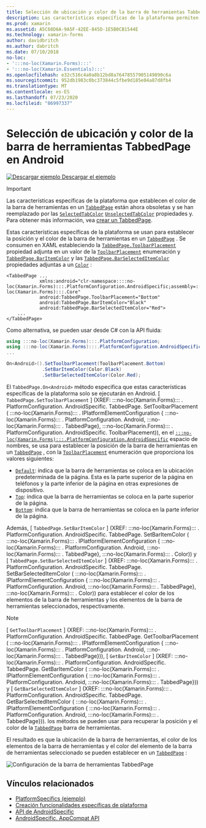```yaml
---
title: Selección de ubicación y color de la barra de herramientas TabbedPage en Android
description: Las características específicas de la plataforma permiten consumir funcionalidad que solo está disponible en una plataforma específica, sin necesidad de implementar representadores o efectos personalizados. En este artículo se explica cómo consumir el específico de la plataforma Android que establece la posición y el color de la barra de herramientas en un TabbedPage.
ms.prod: xamarin
ms.assetid: A5C68D6A-9A5F-42EE-845D-1E5B0CB1544E
ms.technology: xamarin-forms
author: davidbritch
ms.author: dabritch
ms.date: 07/10/2018
no-loc:
- ':::no-loc(Xamarin.Forms):::'
- ':::no-loc(Xamarin.Essentials):::'
ms.openlocfilehash: e32c516c4a0a8b12bd8a76478557905149890c6a
ms.sourcegitcommit: 952db1983c0bc373844c5fbe9d185e04a87d8fb4
ms.translationtype: MT
ms.contentlocale: es-ES
ms.lasthandoff: 07/23/2020
ms.locfileid: "86997337"
---
```

# <a name="tabbedpage-toolbar-placement-and-color-on-android"></a>Selección de ubicación y color de la barra de herramientas TabbedPage en Android

[![Descargar ejemplo](~/media/shared/download.png) Descargar el ejemplo](https://docs.microsoft.com/samples/xamarin/xamarin-forms-samples/userinterface-platformspecifics)

> [!IMPORTANT]
> Las características específicas de la plataforma que establecen el color de la barra de herramientas en un [`TabbedPage`](xref::::no-loc(Xamarin.Forms):::.TabbedPage) están ahora obsoletas y se han reemplazado por las [`SelectedTabColor`](xref::::no-loc(Xamarin.Forms):::.TabbedPage.SelectedTabColor) [`UnselectedTabColor`](xref::::no-loc(Xamarin.Forms):::.TabbedPage.UnselectedTabColor) propiedades y. Para obtener más información, vea [crear un TabbedPage](~/xamarin-forms/app-fundamentals/navigation/tabbed-page.md#create-a-tabbedpage).

Estas características específicas de la plataforma se usan para establecer la posición y el color de la barra de herramientas en un [`TabbedPage`](xref::::no-loc(Xamarin.Forms):::.TabbedPage) . Se consumen en XAML estableciendo la [`TabbedPage.ToolbarPlacement`](xref::::no-loc(Xamarin.Forms):::.PlatformConfiguration.AndroidSpecific.TabbedPage.ToolbarPlacementProperty) propiedad adjunta en un valor de la [`ToolbarPlacement`](xref::::no-loc(Xamarin.Forms):::.PlatformConfiguration.AndroidSpecific.ToolbarPlacement) enumeración y [`TabbedPage.BarItemColor`](xref::::no-loc(Xamarin.Forms):::.PlatformConfiguration.AndroidSpecific.TabbedPage.BarItemColorProperty) y las [`TabbedPage.BarSelectedItemColor`](xref::::no-loc(Xamarin.Forms):::.PlatformConfiguration.AndroidSpecific.TabbedPage.BarSelectedItemColorProperty) propiedades adjuntas a un [`Color`](xref::::no-loc(Xamarin.Forms):::.Color) :

```xaml
<TabbedPage ...
            xmlns:android="clr-namespace::::no-loc(Xamarin.Forms):::.PlatformConfiguration.AndroidSpecific;assembly=:::no-loc(Xamarin.Forms):::.Core"
            android:TabbedPage.ToolbarPlacement="Bottom"
            android:TabbedPage.BarItemColor="Black"
            android:TabbedPage.BarSelectedItemColor="Red">
    ...
</TabbedPage>
```

Como alternativa, se pueden usar desde C# con la API fluida:

```csharp
using :::no-loc(Xamarin.Forms):::.PlatformConfiguration;
using :::no-loc(Xamarin.Forms):::.PlatformConfiguration.AndroidSpecific;
...

On<Android>().SetToolbarPlacement(ToolbarPlacement.Bottom)
             .SetBarItemColor(Color.Black)
             .SetBarSelectedItemColor(Color.Red);
```

El `TabbedPage.On<Android>` método especifica que estas características específicas de la plataforma solo se ejecutarán en Android. [ `TabbedPage.SetToolbarPlacement` ] (XREF: :::no-loc(Xamarin.Forms)::: . PlatformConfiguration. AndroidSpecific. TabbedPage. SetToolbarPlacement ( :::no-loc(Xamarin.Forms)::: . IPlatformElementConfiguration { :::no-loc(Xamarin.Forms)::: . PlatformConfiguration. Android, :::no-loc(Xamarin.Forms)::: . TabbedPage}, :::no-loc(Xamarin.Forms)::: . PlatformConfiguration. AndroidSpecific. ToolbarPlacement)), en el [`:::no-loc(Xamarin.Forms):::.PlatformConfiguration.AndroidSpecific`](xref::::no-loc(Xamarin.Forms):::.PlatformConfiguration.AndroidSpecific) espacio de nombres, se usa para establecer la posición de la barra de herramientas en un [`TabbedPage`](xref::::no-loc(Xamarin.Forms):::.TabbedPage) , con la [`ToolbarPlacement`](xref::::no-loc(Xamarin.Forms):::.PlatformConfiguration.AndroidSpecific.ToolbarPlacement) enumeración que proporciona los valores siguientes:

- [`Default`](xref::::no-loc(Xamarin.Forms):::.PlatformConfiguration.AndroidSpecific.ToolbarPlacement.Default): indica que la barra de herramientas se coloca en la ubicación predeterminada de la página. Esta es la parte superior de la página en teléfonos y la parte inferior de la página en otras expresiones de dispositivo.
- [`Top`](xref::::no-loc(Xamarin.Forms):::.PlatformConfiguration.AndroidSpecific.ToolbarPlacement.Top): indica que la barra de herramientas se coloca en la parte superior de la página.
- [`Bottom`](xref::::no-loc(Xamarin.Forms):::.PlatformConfiguration.AndroidSpecific.ToolbarPlacement.Bottom): indica que la barra de herramientas se coloca en la parte inferior de la página.

Además, [ `TabbedPage.SetBarItemColor` ] (XREF: :::no-loc(Xamarin.Forms)::: . PlatformConfiguration. AndroidSpecific. TabbedPage. SetBarItemColor ( :::no-loc(Xamarin.Forms)::: . IPlatformElementConfiguration { :::no-loc(Xamarin.Forms)::: . PlatformConfiguration. Android, :::no-loc(Xamarin.Forms)::: . TabbedPage}, :::no-loc(Xamarin.Forms)::: . Color)) y [ `TabbedPage.SetBarSelectedItemColor` ] (XREF: :::no-loc(Xamarin.Forms)::: . PlatformConfiguration. AndroidSpecific. TabbedPage. SetBarSelectedItemColor ( :::no-loc(Xamarin.Forms)::: . IPlatformElementConfiguration { :::no-loc(Xamarin.Forms)::: . PlatformConfiguration. Android, :::no-loc(Xamarin.Forms)::: . TabbedPage}, :::no-loc(Xamarin.Forms)::: . Color)) para establecer el color de los elementos de la barra de herramientas y los elementos de la barra de herramientas seleccionados, respectivamente.

> [!NOTE]
> [ `GetToolbarPlacement` ] (XREF: :::no-loc(Xamarin.Forms)::: . PlatformConfiguration. AndroidSpecific. TabbedPage. GetToolbarPlacement ( :::no-loc(Xamarin.Forms)::: . IPlatformElementConfiguration { :::no-loc(Xamarin.Forms)::: . PlatformConfiguration. Android, :::no-loc(Xamarin.Forms)::: . TabbedPage})), [ `GetBarItemColor` ] (XREF: :::no-loc(Xamarin.Forms)::: . PlatformConfiguration. AndroidSpecific. TabbedPage. GetBarItemColor ( :::no-loc(Xamarin.Forms)::: . IPlatformElementConfiguration { :::no-loc(Xamarin.Forms)::: . PlatformConfiguration. Android, :::no-loc(Xamarin.Forms)::: . TabbedPage})) y [ `GetBarSelectedItemColor` ] (XREF: :::no-loc(Xamarin.Forms)::: . PlatformConfiguration. AndroidSpecific. TabbedPage. GetBarSelectedItemColor ( :::no-loc(Xamarin.Forms)::: . IPlatformElementConfiguration { :::no-loc(Xamarin.Forms)::: . PlatformConfiguration. Android, :::no-loc(Xamarin.Forms)::: . TabbedPage})). los métodos se pueden usar para recuperar la posición y el color de la [`TabbedPage`](xref::::no-loc(Xamarin.Forms):::.TabbedPage) barra de herramientas.

El resultado es que la ubicación de la barra de herramientas, el color de los elementos de la barra de herramientas y el color del elemento de la barra de herramientas seleccionado se pueden establecer en un [`TabbedPage`](xref::::no-loc(Xamarin.Forms):::.TabbedPage) :

![Configuración de la barra de herramientas TabbedPage](tabbedpage-toolbar-placement-color-images/tabbedpage-toolbar-placement.png)

## <a name="related-links"></a>Vínculos relacionados

- [PlatformSpecifics (ejemplo)](https://docs.microsoft.com/samples/xamarin/xamarin-forms-samples/userinterface-platformspecifics)
- [Creación funcionalidades específicas de plataforma](~/xamarin-forms/platform/platform-specifics/index.md#creating-platform-specifics)
- [API de AndroidSpecific](xref::::no-loc(Xamarin.Forms):::.PlatformConfiguration.AndroidSpecific)
- [AndroidSpecific. AppCompat API](xref::::no-loc(Xamarin.Forms):::.PlatformConfiguration.AndroidSpecific.AppCompat)
